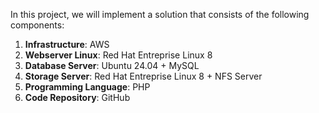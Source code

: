 In this project, we will implement a solution that consists of the following components:

1. **Infrastructure**: AWS
2. **Webserver Linux**: Red Hat Entreprise Linux 8
3. **Database Server**: Ubuntu 24.04 + MySQL
4. **Storage Server**: Red Hat Entreprise Linux 8 + NFS Server
5. **Programming Language**: PHP
6. **Code Repository**: GitHub
